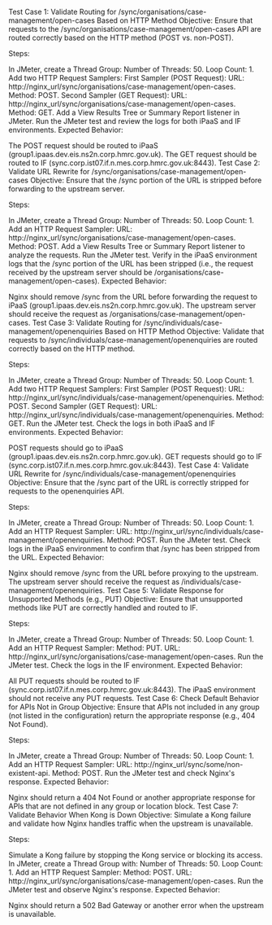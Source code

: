 Test Case 1: Validate Routing for /sync/organisations/case-management/open-cases Based on HTTP Method
Objective: Ensure that requests to the /sync/organisations/case-management/open-cases API are routed correctly based on the HTTP method (POST vs. non-POST).

Steps:

In JMeter, create a Thread Group:
Number of Threads: 50.
Loop Count: 1.
Add two HTTP Request Samplers:
First Sampler (POST Request):
URL: http://nginx_url/sync/organisations/case-management/open-cases.
Method: POST.
Second Sampler (GET Request):
URL: http://nginx_url/sync/organisations/case-management/open-cases.
Method: GET.
Add a View Results Tree or Summary Report listener in JMeter.
Run the JMeter test and review the logs for both iPaaS and IF environments.
Expected Behavior:

The POST request should be routed to iPaaS (group1.ipaas.dev.eis.ns2n.corp.hmrc.gov.uk).
The GET request should be routed to IF (sync.corp.ist07.if.n.mes.corp.hmrc.gov.uk:8443).
Test Case 2: Validate URL Rewrite for /sync/organisations/case-management/open-cases
Objective: Ensure that the /sync portion of the URL is stripped before forwarding to the upstream server.

Steps:

In JMeter, create a Thread Group:
Number of Threads: 50.
Loop Count: 1.
Add an HTTP Request Sampler:
URL: http://nginx_url/sync/organisations/case-management/open-cases.
Method: POST.
Add a View Results Tree or Summary Report listener to analyze the requests.
Run the JMeter test.
Verify in the iPaaS environment logs that the /sync portion of the URL has been stripped (i.e., the request received by the upstream server should be /organisations/case-management/open-cases).
Expected Behavior:

Nginx should remove /sync from the URL before forwarding the request to iPaaS (group1.ipaas.dev.eis.ns2n.corp.hmrc.gov.uk).
The upstream server should receive the request as /organisations/case-management/open-cases.
Test Case 3: Validate Routing for /sync/individuals/case-management/openenquiries Based on HTTP Method
Objective: Validate that requests to /sync/individuals/case-management/openenquiries are routed correctly based on the HTTP method.

Steps:

In JMeter, create a Thread Group:
Number of Threads: 50.
Loop Count: 1.
Add two HTTP Request Samplers:
First Sampler (POST Request):
URL: http://nginx_url/sync/individuals/case-management/openenquiries.
Method: POST.
Second Sampler (GET Request):
URL: http://nginx_url/sync/individuals/case-management/openenquiries.
Method: GET.
Run the JMeter test.
Check the logs in both iPaaS and IF environments.
Expected Behavior:

POST requests should go to iPaaS (group1.ipaas.dev.eis.ns2n.corp.hmrc.gov.uk).
GET requests should go to IF (sync.corp.ist07.if.n.mes.corp.hmrc.gov.uk:8443).
Test Case 4: Validate URL Rewrite for /sync/individuals/case-management/openenquiries
Objective: Ensure that the /sync part of the URL is correctly stripped for requests to the openenquiries API.

Steps:

In JMeter, create a Thread Group:
Number of Threads: 50.
Loop Count: 1.
Add an HTTP Request Sampler:
URL: http://nginx_url/sync/individuals/case-management/openenquiries.
Method: POST.
Run the JMeter test.
Check logs in the iPaaS environment to confirm that /sync has been stripped from the URL.
Expected Behavior:

Nginx should remove /sync from the URL before proxying to the upstream.
The upstream server should receive the request as /individuals/case-management/openenquiries.
Test Case 5: Validate Response for Unsupported Methods (e.g., PUT)
Objective: Ensure that unsupported methods like PUT are correctly handled and routed to IF.

Steps:

In JMeter, create a Thread Group:
Number of Threads: 50.
Loop Count: 1.
Add an HTTP Request Sampler:
Method: PUT.
URL: http://nginx_url/sync/organisations/case-management/open-cases.
Run the JMeter test.
Check the logs in the IF environment.
Expected Behavior:

All PUT requests should be routed to IF (sync.corp.ist07.if.n.mes.corp.hmrc.gov.uk:8443).
The iPaaS environment should not receive any PUT requests.
Test Case 6: Check Default Behavior for APIs Not in Group
Objective: Ensure that APIs not included in any group (not listed in the configuration) return the appropriate response (e.g., 404 Not Found).

Steps:

In JMeter, create a Thread Group:
Number of Threads: 50.
Loop Count: 1.
Add an HTTP Request Sampler:
URL: http://nginx_url/sync/some/non-existent-api.
Method: POST.
Run the JMeter test and check Nginx's response.
Expected Behavior:

Nginx should return a 404 Not Found or another appropriate response for APIs that are not defined in any group or location block.
Test Case 7: Validate Behavior When Kong is Down
Objective: Simulate a Kong failure and validate how Nginx handles traffic when the upstream is unavailable.

Steps:

Simulate a Kong failure by stopping the Kong service or blocking its access.
In JMeter, create a Thread Group with:
Number of Threads: 50.
Loop Count: 1.
Add an HTTP Request Sampler:
Method: POST.
URL: http://nginx_url/sync/organisations/case-management/open-cases.
Run the JMeter test and observe Nginx's response.
Expected Behavior:

Nginx should return a 502 Bad Gateway or another error when the upstream is unavailable.

